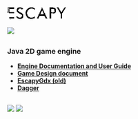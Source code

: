 # ![Escapy2.0](https://raw.githubusercontent.com/henryco/Escapy2.0/master/promo/ESCAPY.png) <br> <a href='http://174.138.0.194:1997/job/Escapy2.0/develope'><img src="http://174.138.0.194:1997/buildStatus/icon?job=Escapy2.0/release" /></a>
<h3>Java 2D game engine</h3>

   * <a href="https://github.com/henryco/Escapy2.0/blob/master/engine/doc/tex/Escapy2Doc.pdf">**Engine Documentation and User Guide**</a>
   * <a href="https://github.com/henryco/Escapy-des-doc">**Game Design document**</a>
   * <a href="https://github.com/henryco/Escapy">**EscapyGdx (old)**</a>
   * <a href="http://square.github.io/dagger/">**Dagger**</a>
<br>

<img src="https://raw.githubusercontent.com/henryco/Escapy/master/promo/esWeather.png" />
<img src="https://raw.githubusercontent.com/henryco/Escapy/master/promo/ims3.png" />
